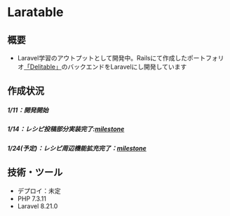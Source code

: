 # Laratable

## 概要
- Laravel学習のアウトプットとして開発中。Railsにて作成したポートフォリオ[「Delitable」](https://github.com/OnoS07/Delitable)のバックエンドをLaravelにし開発しています


## 作成状況
##### 1/11：開発開始 
##### 1/14：レシピ投稿部分実装完了:[milestone](https://github.com/OnoS07/Laratable/milestone/1)
##### 1/24(予定)：レシピ周辺機能拡充完了：[milestone](https://github.com/OnoS07/Laratable/milestone/2)

## 技術・ツール
- デプロイ：未定
- PHP 7.3.11
- Laravel 8.21.0